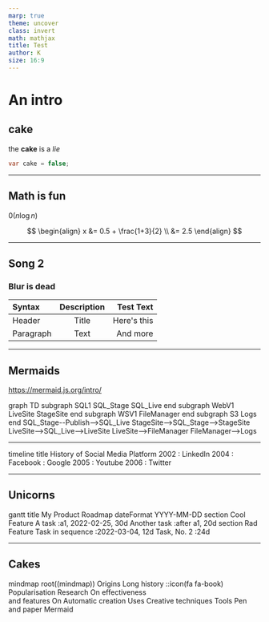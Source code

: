 ```yaml
---
marp: true
theme: uncover
class: invert
math: mathjax
title: Test
author: K
size: 16:9
---
```


# An intro

<!-- 
Some notes here that might be useful.
-->

## cake

the **cake** is a _lie_

```c#
var cake = false;
```

---

## Math is fun

$\mathcal{0}(n\log{n})$

$$
\begin{align}
x &= 0.5 + \frac{1+3}{2} \\
&= 2.5
\end{align}
$$

---

## Song 2

### Blur is dead

| Syntax      | Description | Test Text     |
| :---        |    :----:   |          ---: |
| Header      | Title       | Here's this   |
| Paragraph   | Text        | And more      |

---

## Mermaids

https://mermaid.js.org/intro/

<div class="mermaid">
graph TD
    subgraph SQL1
        SQL_Stage
        SQL_Live
    end
    subgraph WebV1
        LiveSite
        StageSite
    end
    subgraph WSV1
        FileManager
    end
    subgraph S3
        Logs
    end
    SQL_Stage--Publish-->SQL_Live
    StageSite-->SQL_Stage-->StageSite
    LiveSite-->SQL_Live-->LiveSite
    LiveSite-->FileManager
    FileManager-->Logs
</div>

---

<div class="mermaid">
timeline
    title History of Social Media Platform
    2002 : LinkedIn
    2004 : Facebook
         : Google
    2005 : Youtube
    2006 : Twitter
</div>

---

## Unicorns

<div class="mermaid">
gantt
  title My Product Roadmap
  dateFormat  YYYY-MM-DD
  section Cool Feature
  A task           :a1, 2022-02-25, 30d
  Another task     :after a1, 20d
  section Rad Feature
  Task in sequence :2022-03-04, 12d
  Task, No. 2      :24d
</div>

---

## Cakes

<div class="mermaid">
mindmap
  root((mindmap))
    Origins
      Long history
      ::icon(fa fa-book)
      Popularisation
    Research
      On effectiveness<br/>and features
      On Automatic creation
        Uses
            Creative techniques
    Tools
      Pen and paper
      Mermaid
</div>
